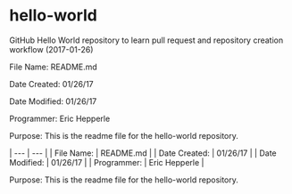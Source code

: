 # hello-world
GitHub Hello World repository to learn pull request and repository creation workflow (2017-01-26)

<p>File Name:      README.md</p>
<p>Date Created:   01/26/17</p>
<p>Date Modified:  01/26/17</p>
<p>Programmer:     Eric Hepperle</p>

<p>Purpose: This is the readme file for the hello-world repository.</p>

| --- | --- |
| File Name: | README.md |
| Date Created: | 01/26/17 |
| Date Modified: | 01/26/17 |
| Programmer: | Eric Hepperle |

<p>Purpose: This is the readme file for the hello-world repository.</p>

